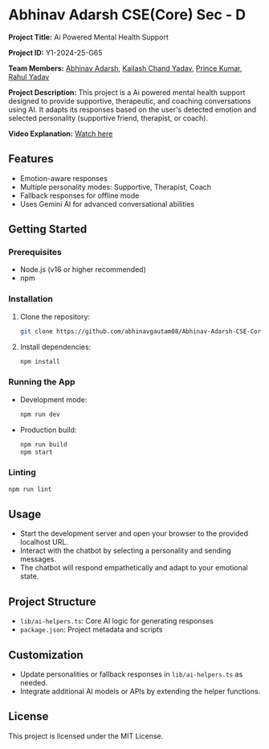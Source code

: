# Abhinav Adarsh CSE(Core) Sec - D

**Project Title:** Ai Powered Mental Health Support

**Project ID:** Y1-2024-25-G65  

**Team Members:** [Abhinav Adarsh](https://github.com/abhinavgautam08), [Kailash Chand Yadav](https://github.com/KailashCK716), [Prince Kumar](https://github.com/princekr013), [Rahul Yadav](https://github.com/rahulydv027)


**Project Description:** This project is a Ai powered mental health support designed to provide supportive, therapeutic, and coaching conversations using AI. It adapts its responses based on the user's detected emotion and selected personality (supportive friend, therapist, or coach).

**Video Explanation:** [Watch here](https://)  


## Features
- Emotion-aware responses
- Multiple personality modes: Supportive, Therapist, Coach
- Fallback responses for offline mode
- Uses Gemini AI for advanced conversational abilities 

## Getting Started

### Prerequisites
- Node.js (v16 or higher recommended)
- npm

### Installation
1. Clone the repository:
   ```bash
   git clone https://github.com/abhinavgautam08/Abhinav-Adarsh-CSE-Core-Sec-D-AI-Powered-Mental-Health-Support.git
   ```
2. Install dependencies:
   ```bash
   npm install
   ```

### Running the App
- Development mode:
  ```bash
  npm run dev
  ```
- Production build:
  ```bash
  npm run build
  npm start
  ```

### Linting
```bash
npm run lint
```

## Usage
- Start the development server and open your browser to the provided localhost URL.
- Interact with the chatbot by selecting a personality and sending messages.
- The chatbot will respond empathetically and adapt to your emotional state.

## Project Structure
- `lib/ai-helpers.ts`: Core AI logic for generating responses
- `package.json`: Project metadata and scripts

## Customization
- Update personalities or fallback responses in `lib/ai-helpers.ts` as needed.
- Integrate additional AI models or APIs by extending the helper functions.

## License
This project is licensed under the MIT License.
